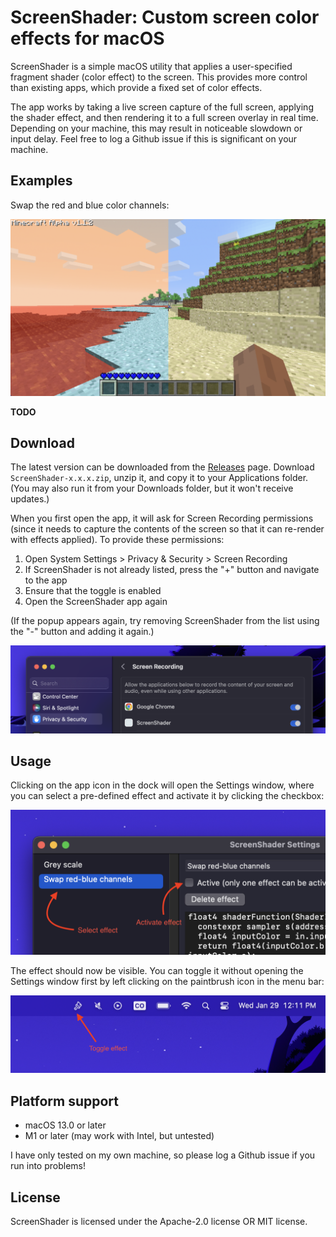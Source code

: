 # ScreenShader: Custom screen color effects for macOS

ScreenShader is a simple macOS utility that applies a user-specified fragment shader (color effect) to the screen. This provides more control than existing apps, which provide a fixed set of color effects.

The app works by taking a live screen capture of the full screen, applying the shader effect, and then rendering it to a full screen overlay in real time. Depending on your machine, this may result in noticeable slowdown or input delay. Feel free to log a Github issue if this is significant on your machine.

## Examples

Swap the red and blue color channels:

![swap red and blue](https://github.com/branpk/ScreenShader/raw/main/images/red_blue_swap.png)

**TODO**

## Download

The latest version can be downloaded from the [Releases](https://github.com/branpk/ScreenShader/releases/) page. Download `ScreenShader-x.x.x.zip`, unzip it, and copy it to your Applications folder. (You may also run it from your Downloads folder, but it won't receive updates.)

When you first open the app, it will ask for Screen Recording permissions (since it needs to capture the contents of the screen so that it can re-render with effects applied). To provide these permissions:

1. Open System Settings > Privacy & Security > Screen Recording
2. If ScreenShader is not already listed, press the "+" button and navigate to the app
3. Ensure that the toggle is enabled
4. Open the ScreenShader app again

(If the popup appears again, try removing ScreenShader from the list using the "-" button and adding it again.)

![select effect and activate](https://github.com/branpk/ScreenShader/raw/main/images/screen_recording.png)

## Usage

Clicking on the app icon in the dock will open the Settings window, where you can select a pre-defined effect and activate it by clicking the checkbox:

![select effect and activate](https://github.com/branpk/ScreenShader/raw/main/images/select_activate.png)

The effect should now be visible. You can toggle it without opening the Settings window first by left clicking on the paintbrush icon in the menu bar:

![toggle menu bar icon](https://github.com/branpk/ScreenShader/raw/main/images/toggle.png)

## Platform support

- macOS 13.0 or later
- M1 or later (may work with Intel, but untested)

I have only tested on my own machine, so please log a Github issue if you run into problems!

## License

ScreenShader is licensed under the Apache-2.0 license OR MIT license.
